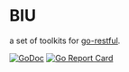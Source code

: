 # BIU

a set of toolkits for [go-restful](https://github.com/emicklei/go-restful).

[![GoDoc](https://godoc.org/github.com/tuotoo/biu?status.svg)](https://godoc.org/github.com/tuotoo/biu)
[![Go Report Card](https://goreportcard.com/badge/github.com/tuotoo/biu)](https://goreportcard.com/report/github.com/tuotoo/biu)